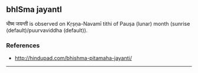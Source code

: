 ## bhISma jayantI
भीष्म जयन्ती is observed on Kṛṣṇa-Navamī tithi of Pauṣa (lunar) month (sunrise (default)/puurvaviddha (default)).


### References
* http://hindupad.com/bhishma-pitamaha-jayanti/


---
